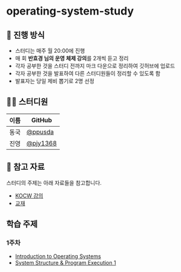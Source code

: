 # operating-system-study
## 🌳 진행 방식  
- 스터디는 매주 월 20:00에 진행  
- 매 회 **반효경 님의 운영 체제 강의**를 2개씩 듣고 정리   
- 각자 공부한 것을 스터디 전까지 마크 다운으로 정리하여 깃허브에 업로드  
- 각자 공부한 것을 발표하여 다른 스터디원들이 정리할 수 있도록 함  
- 발표자는 당일 제비 뽑기로 2명 선정

## 👨‍💻  스터디원
| 이름   | GitHub                                         |
| ---- | ---------------------------------------------- |
| 동국 | [@ppusda](https://github.com/ppusda)|
| 진영 | [@pjy1368](https://github.com/pjy1368) |

## 📌 참고 자료
스터디의 주제는 아래 자료들을 참고합니다.
- [KOCW 강의](http://www.kocw.or.kr/home/cview.do?mty=p&kemId=1046323)
- [교재](http://www.kyobobook.co.kr/product/detailViewKor.laf?ejkGb=KOR&mallGb=KOR&barcode=9791158903589)

## 학습 주제
### 1주차
- [Introduction to Operating Systems](https://core.ewha.ac.kr/publicview/C0101020140307151724641842?vmode=f)
- [System Structure & Program Execution 1](https://core.ewha.ac.kr/publicview/C0101020140311132925816476?vmode=f)
